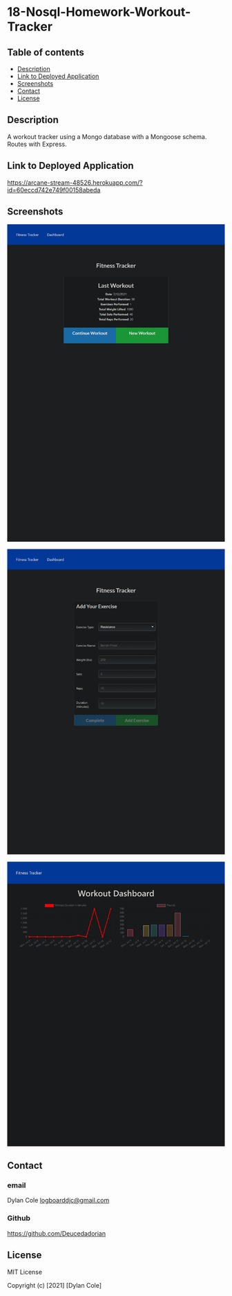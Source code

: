 # 18-Nosql-Homework-Workout-Tracker


## Table of contents
- [Description](#description)
- [Link to Deployed Application](#link-to-deployed-application)
- [Screenshots](#screenshots)
- [Contact](#contact) 
- [License](#license)

## Description

 A workout tracker using a Mongo database with a Mongoose schema. Routes with Express.

 ##  Link to Deployed Application

 https://arcane-stream-48526.herokuapp.com/?id=60eccd742e749f00158abeda

 ## Screenshots

 ![Screenshot of the homepage](assets/images/arcane-stream-48526.herokuapp.com__id=60eccd742e749f00158abeda.png)

 ![Screenshot of the form for adding an exercise](assets/images/localhost_3000_exercise_id=60ecd03cf0ddc452e4c2750e.png)

 ![Screenshot of the page for viewing workout stats](assets/images/localhost_3000_stats.png)

 ## Contact

### email

Dylan Cole <logboarddjc@gmail.com>

### Github 

https://github.com/Deucedadorian

## License
 
MIT License

Copyright (c) [2021] [Dylan Cole]